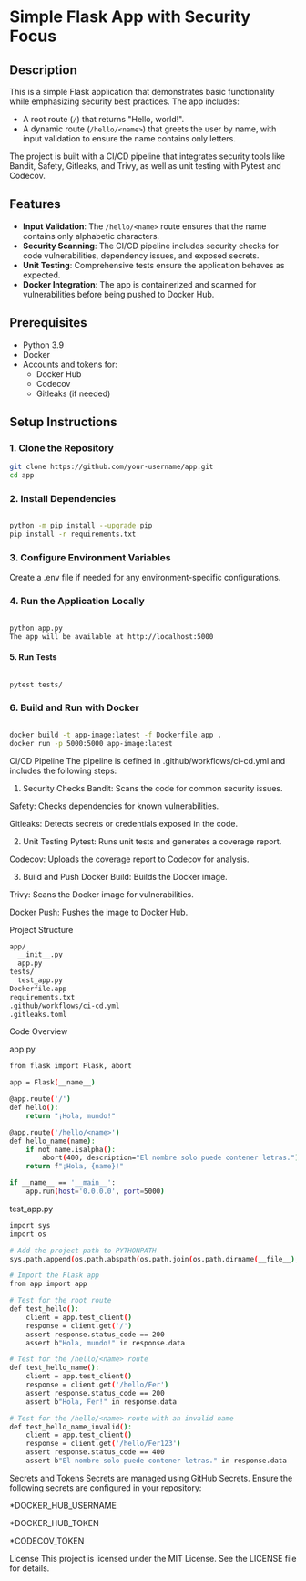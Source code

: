 # Simple Flask App with Security Focus

## Description
This is a simple Flask application that demonstrates basic functionality while emphasizing security best practices. The app includes:
- A root route (`/`) that returns "Hello, world!".
- A dynamic route (`/hello/<name>`) that greets the user by name, with input validation to ensure the name contains only letters.

The project is built with a CI/CD pipeline that integrates security tools like Bandit, Safety, Gitleaks, and Trivy, as well as unit testing with Pytest and Codecov.

## Features
- **Input Validation**: The `/hello/<name>` route ensures that the name contains only alphabetic characters.
- **Security Scanning**: The CI/CD pipeline includes security checks for code vulnerabilities, dependency issues, and exposed secrets.
- **Unit Testing**: Comprehensive tests ensure the application behaves as expected.
- **Docker Integration**: The app is containerized and scanned for vulnerabilities before being pushed to Docker Hub.

## Prerequisites
- Python 3.9
- Docker
- Accounts and tokens for:
  - Docker Hub
  - Codecov
  - Gitleaks (if needed)

## Setup Instructions

### 1. Clone the Repository

```bash
git clone https://github.com/your-username/app.git
cd app
```
### 2. Install Dependencies

```bash

python -m pip install --upgrade pip
pip install -r requirements.txt

```
### 3. Configure Environment Variables
Create a .env file if needed for any environment-specific configurations.

### 4. Run the Application Locally

```bash

python app.py
The app will be available at http://localhost:5000

```

#### 5. Run Tests

```bash

pytest tests/

```
### 6. Build and Run with Docker

```bash

docker build -t app-image:latest -f Dockerfile.app .
docker run -p 5000:5000 app-image:latest
```

CI/CD Pipeline
The pipeline is defined in .github/workflows/ci-cd.yml and includes the following steps:

1. Security Checks
Bandit: Scans the code for common security issues.

Safety: Checks dependencies for known vulnerabilities.

Gitleaks: Detects secrets or credentials exposed in the code.

2. Unit Testing
Pytest: Runs unit tests and generates a coverage report.

Codecov: Uploads the coverage report to Codecov for analysis.

3. Build and Push
Docker Build: Builds the Docker image.

Trivy: Scans the Docker image for vulnerabilities.

Docker Push: Pushes the image to Docker Hub.

Project Structure
```bash
app/
  __init__.py
  app.py
tests/
  test_app.py
Dockerfile.app
requirements.txt
.github/workflows/ci-cd.yml
.gitleaks.toml
```

Code Overview

app.py

```bash
from flask import Flask, abort

app = Flask(__name__)

@app.route('/')
def hello():
    return "¡Hola, mundo!"

@app.route('/hello/<name>')
def hello_name(name):
    if not name.isalpha():
        abort(400, description="El nombre solo puede contener letras.")
    return f"¡Hola, {name}!"

if __name__ == '__main__':
    app.run(host='0.0.0.0', port=5000)
```
test_app.py

```bash
import sys
import os

# Add the project path to PYTHONPATH
sys.path.append(os.path.abspath(os.path.join(os.path.dirname(__file__), '..')))

# Import the Flask app
from app import app

# Test for the root route
def test_hello():
    client = app.test_client()
    response = client.get('/')
    assert response.status_code == 200
    assert b"Hola, mundo!" in response.data

# Test for the /hello/<name> route
def test_hello_name():
    client = app.test_client()
    response = client.get('/hello/Fer')
    assert response.status_code == 200
    assert b"Hola, Fer!" in response.data

# Test for the /hello/<name> route with an invalid name
def test_hello_name_invalid():
    client = app.test_client()
    response = client.get('/hello/Fer123')
    assert response.status_code == 400
    assert b"El nombre solo puede contener letras." in response.data

```

Secrets and Tokens
Secrets are managed using GitHub Secrets. Ensure the following secrets are configured in your repository:

*DOCKER_HUB_USERNAME

*DOCKER_HUB_TOKEN

*CODECOV_TOKEN

License
This project is licensed under the MIT License. See the LICENSE file for details.



